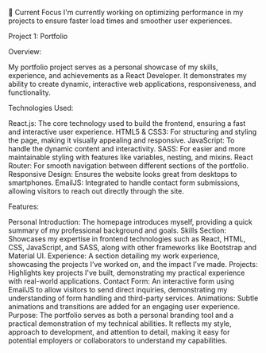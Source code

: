 🌟 Current Focus
I'm currently working on optimizing performance in my projects to ensure faster load times and smoother user experiences.



Project 1: Portfolio

Overview: 

My portfolio project serves as a personal showcase of my skills, experience, and achievements as a React Developer. 
It demonstrates my ability to create dynamic, interactive web applications, responsiveness, and functionality.

Technologies Used:

React.js: The core technology used to build the frontend, ensuring a fast and interactive user experience.
HTML5 & CSS3: For structuring and styling the page, making it visually appealing and responsive.
JavaScript: To handle the dynamic content and interactivity.
SASS: For easier and more maintainable styling with features like variables, nesting, and mixins.
React Router: For smooth navigation between different sections of the portfolio.
Responsive Design: Ensures the website looks great from desktops to smartphones.
EmailJS: Integrated to handle contact form submissions, allowing visitors to reach out directly through the site.

Features:

Personal Introduction: The homepage introduces myself, providing a quick summary of my professional background and goals.
Skills Section: Showcases my expertise in frontend technologies such as React, HTML, CSS, JavaScript, and SASS, along with other frameworks like Bootstrap and Material UI.
Experience: A section detailing my work experience, showcasing the projects I’ve worked on, and the impact I’ve made.
Projects: Highlights key projects I've built, demonstrating my practical experience with real-world applications.
Contact Form: An interactive form using EmailJS to allow visitors to send direct inquiries, demonstrating my understanding of form handling and third-party services.
Animations: Subtle animations and transitions are added for an engaging user experience.
Purpose: The portfolio serves as both a personal branding tool and a practical demonstration of my technical abilities. It reflects my style, approach to development, and attention to detail, making it easy for potential employers or collaborators to understand my capabilities.
